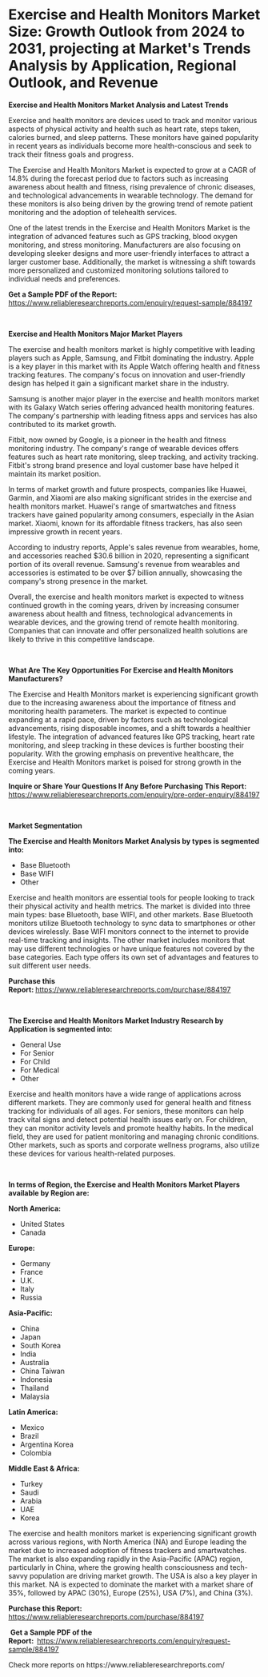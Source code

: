 <p><h1>Exercise and Health Monitors Market Size: Growth Outlook from 2024 to 2031, projecting at Market's Trends Analysis by Application, Regional Outlook, and Revenue</h1></p><p><strong>Exercise and Health Monitors Market Analysis and Latest Trends</strong></p>
<p><p>Exercise and health monitors are devices used to track and monitor various aspects of physical activity and health such as heart rate, steps taken, calories burned, and sleep patterns. These monitors have gained popularity in recent years as individuals become more health-conscious and seek to track their fitness goals and progress.</p><p>The Exercise and Health Monitors Market is expected to grow at a CAGR of 14.8% during the forecast period due to factors such as increasing awareness about health and fitness, rising prevalence of chronic diseases, and technological advancements in wearable technology. The demand for these monitors is also being driven by the growing trend of remote patient monitoring and the adoption of telehealth services.</p><p>One of the latest trends in the Exercise and Health Monitors Market is the integration of advanced features such as GPS tracking, blood oxygen monitoring, and stress monitoring. Manufacturers are also focusing on developing sleeker designs and more user-friendly interfaces to attract a larger customer base. Additionally, the market is witnessing a shift towards more personalized and customized monitoring solutions tailored to individual needs and preferences.</p></p>
<p><strong>Get a Sample PDF of the Report:&nbsp;</strong> <a href="https://www.reliableresearchreports.com/enquiry/request-sample/884197">https://www.reliableresearchreports.com/enquiry/request-sample/884197</a></p>
<p>&nbsp;</p>
<p><strong>Exercise and Health Monitors Major Market Players</strong></p>
<p><p>The exercise and health monitors market is highly competitive with leading players such as Apple, Samsung, and Fitbit dominating the industry. Apple is a key player in this market with its Apple Watch offering health and fitness tracking features. The company's focus on innovation and user-friendly design has helped it gain a significant market share in the industry.</p><p>Samsung is another major player in the exercise and health monitors market with its Galaxy Watch series offering advanced health monitoring features. The company's partnership with leading fitness apps and services has also contributed to its market growth.</p><p>Fitbit, now owned by Google, is a pioneer in the health and fitness monitoring industry. The company's range of wearable devices offers features such as heart rate monitoring, sleep tracking, and activity tracking. Fitbit's strong brand presence and loyal customer base have helped it maintain its market position.</p><p>In terms of market growth and future prospects, companies like Huawei, Garmin, and Xiaomi are also making significant strides in the exercise and health monitors market. Huawei's range of smartwatches and fitness trackers have gained popularity among consumers, especially in the Asian market. Xiaomi, known for its affordable fitness trackers, has also seen impressive growth in recent years.</p><p>According to industry reports, Apple's sales revenue from wearables, home, and accessories reached $30.6 billion in 2020, representing a significant portion of its overall revenue. Samsung's revenue from wearables and accessories is estimated to be over $7 billion annually, showcasing the company's strong presence in the market.</p><p>Overall, the exercise and health monitors market is expected to witness continued growth in the coming years, driven by increasing consumer awareness about health and fitness, technological advancements in wearable devices, and the growing trend of remote health monitoring. Companies that can innovate and offer personalized health solutions are likely to thrive in this competitive landscape.</p></p>
<p>&nbsp;</p>
<p><strong>What Are The Key Opportunities For Exercise and Health Monitors Manufacturers?</strong></p>
<p><p>The Exercise and Health Monitors market is experiencing significant growth due to the increasing awareness about the importance of fitness and monitoring health parameters. The market is expected to continue expanding at a rapid pace, driven by factors such as technological advancements, rising disposable incomes, and a shift towards a healthier lifestyle. The integration of advanced features like GPS tracking, heart rate monitoring, and sleep tracking in these devices is further boosting their popularity. With the growing emphasis on preventive healthcare, the Exercise and Health Monitors market is poised for strong growth in the coming years.</p></p>
<p><strong>Inquire or Share Your Questions If Any Before Purchasing This Report:</strong> <a href="https://www.reliableresearchreports.com/enquiry/pre-order-enquiry/884197">https://www.reliableresearchreports.com/enquiry/pre-order-enquiry/884197</a></p>
<p>&nbsp;</p>
<p><strong>Market Segmentation</strong></p>
<p><strong>The Exercise and Health Monitors Market Analysis by types is segmented into:</strong></p>
<p><ul><li>Base Bluetooth</li><li>Base WIFI</li><li>Other</li></ul></p>
<p><p>Exercise and health monitors are essential tools for people looking to track their physical activity and health metrics. The market is divided into three main types: base Bluetooth, base WIFI, and other markets. Base Bluetooth monitors utilize Bluetooth technology to sync data to smartphones or other devices wirelessly. Base WIFI monitors connect to the internet to provide real-time tracking and insights. The other market includes monitors that may use different technologies or have unique features not covered by the base categories. Each type offers its own set of advantages and features to suit different user needs.</p></p>
<p><strong>Purchase this Report:&nbsp;</strong><a href="https://www.reliableresearchreports.com/purchase/884197">https://www.reliableresearchreports.com/purchase/884197</a></p>
<p>&nbsp;</p>
<p><strong>The Exercise and Health Monitors Market Industry Research by Application is segmented into:</strong></p>
<p><ul><li>General Use</li><li>For Senior</li><li>For Child</li><li>For Medical</li><li>Other</li></ul></p>
<p><p>Exercise and health monitors have a wide range of applications across different markets. They are commonly used for general health and fitness tracking for individuals of all ages. For seniors, these monitors can help track vital signs and detect potential health issues early on. For children, they can monitor activity levels and promote healthy habits. In the medical field, they are used for patient monitoring and managing chronic conditions. Other markets, such as sports and corporate wellness programs, also utilize these devices for various health-related purposes.</p></p>
<p>&nbsp;</p>
<p><strong>In terms of Region, the Exercise and Health Monitors Market Players available by Region are:</strong></p>
<p>
    <p> <strong> North America: </strong>
        <ul>
            <li>United States</li>
            <li>Canada</li>
        </ul>
        </p> 
    <p> <strong> Europe: </strong>
        <ul>
            <li>Germany</li>
            <li>France</li>
            <li>U.K.</li>
            <li>Italy</li>
            <li>Russia</li>
        </ul>
        </p> 
    <p> <strong> Asia-Pacific: </strong>
        <ul>
            <li>China</li>
            <li>Japan</li>
            <li>South Korea</li>
            <li>India</li>
            <li>Australia</li>
            <li>China Taiwan</li>
            <li>Indonesia</li>
            <li>Thailand</li>
            <li>Malaysia</li>
        </ul>
        </p> 
    <p> <strong> Latin America: </strong>
        <ul>
            <li>Mexico</li>
            <li>Brazil</li>
            <li>Argentina Korea</li>
            <li>Colombia</li>
        </ul>
        </p> 
    <p> <strong> Middle East & Africa: </strong>
        <ul>
            <li>Turkey</li>
            <li>Saudi</li>
            <li>Arabia</li>
            <li>UAE</li>
            <li>Korea</li>
        </ul>
    </p>
    </p>
<p><p>The exercise and health monitors market is experiencing significant growth across various regions, with North America (NA) and Europe leading the market due to increased adoption of fitness trackers and smartwatches. The market is also expanding rapidly in the Asia-Pacific (APAC) region, particularly in China, where the growing health consciousness and tech-savvy population are driving market growth. The USA is also a key player in this market. NA is expected to dominate the market with a market share of 35%, followed by APAC (30%), Europe (25%), USA (7%), and China (3%).</p></p>
<p><strong>Purchase this Report: </strong><a href="https://www.reliableresearchreports.com/purchase/884197">https://www.reliableresearchreports.com/purchase/884197</a></p>
<p>&nbsp;<strong>Get a Sample PDF of the Report:&nbsp;&nbsp;</strong><a href="https://www.reliableresearchreports.com/enquiry/request-sample/884197">https://www.reliableresearchreports.com/enquiry/request-sample/884197</a></p>
<p><strong></strong></p>
<p>Check more reports on https://www.reliableresearchreports.com/</p>